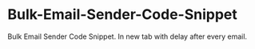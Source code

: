# Bulk-Email-Sender-Code-Snippet
 Bulk Email Sender Code Snippet. In new tab with delay after every email.
